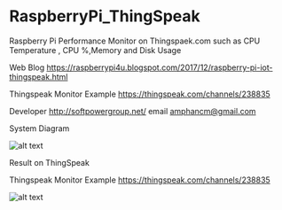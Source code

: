 # RaspberryPi_ThingSpeak
Raspberry Pi Performance Monitor on Thingspaek.com such as CPU Temperature , CPU %,Memory and Disk Usage

Web Blog https://raspberrypi4u.blogspot.com/2017/12/raspberry-pi-iot-thingspeak.html

Thingspeak Monitor Example https://thingspeak.com/channels/238835

Developer http://softpowergroup.net/ 
email amphancm@gmail.com

System Diagram

![alt text](https://4.bp.blogspot.com/-JHG6FiwsUw4/WiIRNhY_gnI/AAAAAAAAtkU/n-RCjhD6kT0qj6UfMg6zdd7G_nD-yqn4ACLcBGAs/s1600/RaspberryPi_IoT_SystemDiagram2.jpg)

Result on ThingSpeak

Thingspeak Monitor Example https://thingspeak.com/channels/238835

![alt text](https://2.bp.blogspot.com/-wggEa8h22H8/WiIdOvWwjVI/AAAAAAAAtk4/x5Po8lROVrUtVV-rYGkMzl1sWs5hzTONwCLcBGAs/s1600/Thingspeak_RaspberryPi_monitor.png)
